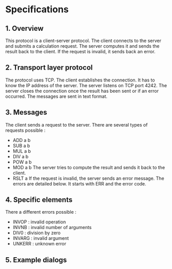 # Specifications 

## 1. Overview
This protocol is a client-server protocol. 
The client connects to the server and submits a calculation request. 
The server computes it and sends the result back to the client. 
If the request is invalid, it sends back an error.

## 2. Transport layer protocol
The protocol uses TCP. The client establishes the connection. 
It has to know the IP address of the server. 
The server listens on TCP port 4242. 
The server closes the connection once the result has been sent or if an error occurred. 
The messages are sent in text format.

## 3. Messages
The client sends a request to the server. There are several types of requests possible :
- ADD a b
- SUB a b
- MUL a b
- DIV a b
- POW a b
- MOD a b
The server tries to compute the result and sends it back to the client. 
- RSLT a
If the request is invalid, the server sends an error message.
The errors are detailed below. It starts with ERR and the error code.
## 4. Specific elements
There a different errors possible :
- INVOP : invalid operation
- INVNB : invalid number of arguments
- DIV0 : division by zero
- INVARG : invalid argument
- UNKERR : unknown error

## 5. Example dialogs
